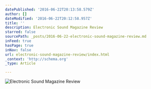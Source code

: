 ```yaml
---
datePublished: '2016-06-22T20:13:58.579Z'
author: []
dateModified: '2016-06-22T20:12:58.957Z'
title: ''
description: Electronic Sound Magazine Review
starred: false
sourcePath: _posts/2016-06-22-electronic-sound-magazine-review.md
inFeed: true
hasPage: true
inNav: false
url: electronic-sound-magazine-review/index.html
_context: 'http://schema.org'
_type: Article

---
```

![Electronic Sound Magazine Review](https://the-grid-user-content.s3-us-west-2.amazonaws.com/2fa0fe2e-5e01-4c6e-b2d2-b857df68b48a.jpg)